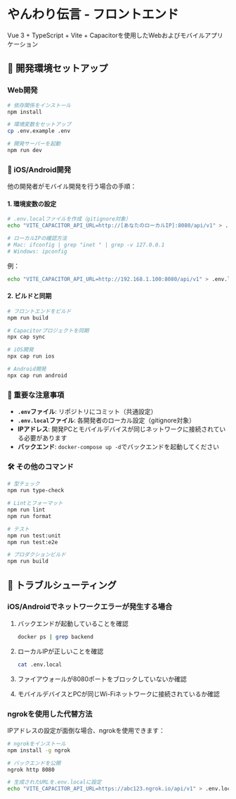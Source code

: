 # やんわり伝言 - フロントエンド

Vue 3 + TypeScript + Vite + Capacitorを使用したWebおよびモバイルアプリケーション

## 🚀 開発環境セットアップ

### Web開発

```bash
# 依存関係をインストール
npm install

# 環境変数をセットアップ
cp .env.example .env

# 開発サーバーを起動
npm run dev
```

### 📱 iOS/Android開発

他の開発者がモバイル開発を行う場合の手順：

#### 1. 環境変数の設定

```bash
# .env.localファイルを作成（gitignore対象）
echo "VITE_CAPACITOR_API_URL=http://[あなたのローカルIP]:8080/api/v1" > .env.local

# ローカルIPの確認方法
# Mac: ifconfig | grep "inet " | grep -v 127.0.0.1
# Windows: ipconfig
```

例：
```bash
echo "VITE_CAPACITOR_API_URL=http://192.168.1.100:8080/api/v1" > .env.local
```

#### 2. ビルドと同期

```bash
# フロントエンドをビルド
npm run build

# Capacitorプロジェクトを同期
npx cap sync

# iOS開発
npx cap run ios

# Android開発
npx cap run android
```

### 📝 重要な注意事項

- **`.env`ファイル**: リポジトリにコミット（共通設定）
- **`.env.local`ファイル**: 各開発者のローカル設定（gitignore対象）
- **IPアドレス**: 開発PCとモバイルデバイスが同じネットワークに接続されている必要があります
- **バックエンド**: `docker-compose up -d`でバックエンドを起動してください

### 🛠️ その他のコマンド

```bash
# 型チェック
npm run type-check

# Lintとフォーマット
npm run lint
npm run format

# テスト
npm run test:unit
npm run test:e2e

# プロダクションビルド
npm run build
```

## 🔧 トラブルシューティング

### iOS/Androidでネットワークエラーが発生する場合

1. バックエンドが起動していることを確認
   ```bash
   docker ps | grep backend
   ```

2. ローカルIPが正しいことを確認
   ```bash
   cat .env.local
   ```

3. ファイアウォールが8080ポートをブロックしていないか確認

4. モバイルデバイスとPCが同じWi-Fiネットワークに接続されているか確認

### ngrokを使用した代替方法

IPアドレスの設定が面倒な場合、ngrokを使用できます：

```bash
# ngrokをインストール
npm install -g ngrok

# バックエンドを公開
ngrok http 8080

# 生成されたURLを.env.localに設定
echo "VITE_CAPACITOR_API_URL=https://abc123.ngrok.io/api/v1" > .env.local
```